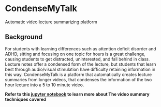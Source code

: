 # CondenseMyTalk
Automatic video lecture summarizing platform

## Background
For students with learning differences such as attention deficit disorder and ADHD,
sitting and focusing on one topic for hours is a great challenge, causing students
to get distracted, uninterested, and fall behind in class. Lecture notes offer a condensed
form of the lecture, but students that learn best through audio/visual stimulation have difficulty
retaining information in this way. CondenseMyTalk is a platform that automatically creates
lecture summaries from longer videos, that condenses the information of the two hour lecture
into a 5 to 10 minute video.

**Refer to this [jupyter notebook](https://github.com/coenvalk/CondenseMyTalk/blob/master/notebooks/Automated%20Video%20Summarization.ipynb) to learn more about The video summary techniques covered**